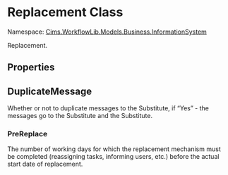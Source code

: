 # Replacement Class 

Namespace: [Cims.WorkflowLib.Models.Business.InformationSystem](Cims.WorkflowLib.Models.Business.InformationSystem.md)

Replacement.

## Properties

## DuplicateMessage

Whether or not to duplicate messages to the Substitute, if “Yes” - the messages go to the Substitute and the Substitute.

### PreReplace

The number of working days for which the replacement mechanism must be completed (reassigning tasks, informing users, etc.) before the actual start date of replacement.
